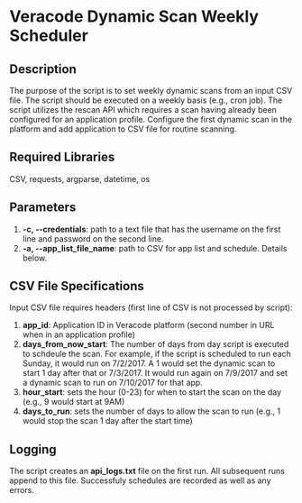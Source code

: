 # Veracode Dynamic Scan Weekly Scheduler

## Description
The purpose of the script is to set weekly dynamic scans from an input CSV file. The script should be executed on a weekly basis (e.g., cron job). The script utilizes the rescan API which requires a scan having already been configured for an application profile. Configure the first dynamic scan in the platform and add application to CSV file for routine scanning.

## Required Libraries
CSV, requests, argparse, datetime, os

## Parameters
1.  **-c, --credentials**: path to a text file that has the username on the first line and password on the second line.
2.  **-a, --app_list_file_name**: path to CSV for app list and schedule. Details below.

## CSV File Specifications
Input CSV file requires headers (first line of CSV is not processed by script):
1. **app_id**: Application ID in Veracode platform (second number in URL when in an application profile)
2. **days_from_now_start**: The number of days from day script is executed to schdeule the scan. For example, if the script is scheduled to run each Sunday, it would run on 7/2/2017. A 1 would set the dynamic scan to start 1 day after that or 7/3/2017. It would run again on 7/9/2017 and set a dynamic scan to run on 7/10/2017 for that app.
3. **hour_start**: sets the hour (0-23) for when to start the scan on the day (e.g., 9 would start at 9AM)
4. **days_to_run**: sets the number of days to allow the scan to run (e.g., 1 would stop the scan 1 day after the start time)

## Logging
The script creates an **api_logs.txt** file on the first run. All subsequent runs append to this file. Successfuly schedules are recorded as well as any errors.
